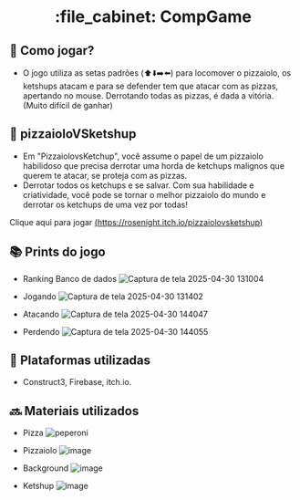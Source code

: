 
<h1 align="center">:file_cabinet: CompGame </h1>

## :dart: Como jogar?
* O jogo utiliza as setas padrões (⬆️⬇️➡️⬅️) para locomover o pizzaiolo, os ketshups atacam e para se defender tem que atacar com as pizzas, apertando no mouse. Derrotando todas as pizzas, é dada a vitória. (Muito difícil de ganhar)

## :rocket: pizzaioloVSketshup

* Em "PizzaiolovsKetchup", você assume o papel de um pizzaiolo habilidoso que precisa derrotar uma horda de ketchups malignos que querem te atacar, se proteja com as pizzas.
* Derrotar todos os ketchups e se salvar. Com sua habilidade e criatividade, você pode se tornar o melhor pizzaiolo do mundo e derrotar os ketchups de uma vez por todas!

Clique aqui para jogar
 [(https://rosenight.itch.io/pizzaiolovsketshup)](https://rosenight.itch.io/pizzaiolovsketshup)

## :books: Prints do jogo

* Ranking Banco de dados
![Captura de tela 2025-04-30 131004](https://github.com/user-attachments/assets/c124198c-f53e-4074-afb6-971ce8341df0)

* Jogando
![Captura de tela 2025-04-30 131402](https://github.com/user-attachments/assets/c1e37ba5-7363-4751-8d0e-10d1ec5c2f21)

* Atacando
![Captura de tela 2025-04-30 144047](https://github.com/user-attachments/assets/31f45980-3ad2-4196-b021-08b5f54668bd)

* Perdendo
![Captura de tela 2025-04-30 144055](https://github.com/user-attachments/assets/7b9506d2-6585-4f3a-97b6-9fa214522d9e)

## :wrench: Plataformas utilizadas
* Construct3, Firebase, itch.io.


## :soon: Materiais utilizados

* Pizza
![peperoni](https://github.com/user-attachments/assets/afcfcc66-e1f1-479d-9ff5-f033b7c60aed)

* Pizzaiolo
![image](https://github.com/user-attachments/assets/30764bd8-ce21-4c07-adb5-3deeab3e66b8)

* Background
![image](https://github.com/user-attachments/assets/40fd8da4-ca6d-46cf-a1ea-e70c4bd748e2)

* Ketshup
![image](https://github.com/user-attachments/assets/71562d93-33e4-4fdd-a8e1-1d9c615488d2)







